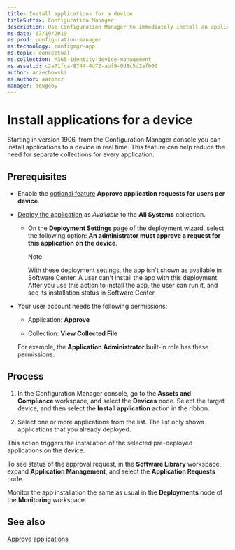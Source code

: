 ```yaml
---
title: Install applications for a device
titleSuffix: Configuration Manager
description: Use Configuration Manager to immediately install an application to a device without a collection.
ms.date: 07/19/2019
ms.prod: configuration-manager
ms.technology: configmgr-app
ms.topic: conceptual
ms.collection: M365-identity-device-management
ms.assetid: c2a71fca-8744-4d72-abf9-9d8c5d2afb00
author: aczechowski
ms.author: aaroncz
manager: dougeby
---
```


# Install applications for a device

<!--4402180-->

Starting in version 1906, from the Configuration Manager console you can install applications to a device in real time. This feature can help reduce the need for separate collections for every application.

## Prerequisites

- Enable the [optional feature](/sccm/core/servers/manage/install-in-console-updates#bkmk_options) **Approve application requests for users per device**.  

- [Deploy the application](/sccm/apps/deploy-use/deploy-applications) as *Available* to the **All Systems** collection.  

    - On the **Deployment Settings** page of the deployment wizard, select the following option: **An administrator must approve a request for this application on the device**.  

        > [!Note]  
        > With these deployment settings, the app isn't shown as available in Software Center. A user can't install the app with this deployment. After you use this action to install the app, the user can run it, and see its installation status in Software Center.

- Your user account needs the following permissions:

    - Application: **Approve**

    - Collection: **View Collected File**

    For example, the **Application Administrator** built-in role has these permissions.


## Process

1. In the Configuration Manager console, go to the **Assets and Compliance** workspace, and select the **Devices** node. Select the target device, and then select the **Install application** action in the ribbon.

1. Select one or more applications from the list. The list only shows applications that you already deployed.

This action triggers the installation of the selected pre-deployed applications on the device.

To see status of the approval request, in the **Software Library** workspace, expand **Application Management**, and select the **Application Requests** node.

Monitor the app installation the same as usual in the **Deployments** node of the **Monitoring** workspace.


## See also

[Approve applications](/sccm/apps/deploy-use/app-approval)
